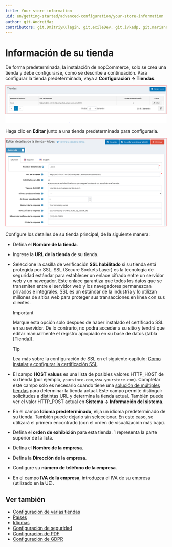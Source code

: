 ```yaml
---
title: Your store information
uid: en/getting-started/advanced-configuration/your-store-information
author: git.AndreiMaz
contributors: git.DmitriyKulagin, git.exileDev, git.ivkadp, git.mariannk
---
```


# Información de su tienda

De forma predeterminada, la instalación de nopCommerce, solo se crea una tienda y debe configurarse, como se describe a continuación.
Para configurar la tienda predeterminada, vaya a **Configuración → Tiendas**.

![mainstore](_static/your-store-information/mainstore.png)

Haga clic en **Editar** junto a una tienda predeterminada para configurarla.

![editstore](_static/your-store-information/Store-Edit.png)

Configure los detalles de su tienda principal, de la siguiente manera:

* Defina el **Nombre de la tienda**.
* Ingrese la **URL de la tienda** de su tienda.
* Seleccione la casilla de verificación **SSL habilitado** si su tienda está protegida por SSL. SSL (Secure Sockets Layer) es la tecnología de seguridad estándar para establecer un enlace cifrado entre un servidor web y un navegador. Este enlace garantiza que todos los datos que se transmiten entre el servidor web y los navegadores permanezcan privados e integrales. SSL es un estándar de la industria y lo utilizan millones de sitios web para proteger sus transacciones en línea con sus clientes.

  > [!IMPORTANT]
  >
  > Marque esta opción solo después de haber instalado el certificado SSL en su servidor. De lo contrario, no podrá acceder a su sitio y tendrá que editar manualmente el registro apropiado en su base de datos (tabla [Tienda]).

  > [!TIP]
  >
  > Lea más sobre la configuración de SSL en el siguiente capítulo: [Cómo instalar y configurar la certificación SSL](xref:es/Getting-started/advanced-configuration/how-to-install-and-configure-ssl-certificate).

* El campo **HOST values​​** es una lista de posibles valores HTTP_HOST de su tienda (por ejemplo, `yourstore.com`, `www.yourstore.com`). Completar este campo solo es necesario cuando tiene una [solución de múltiples tiendas](xref:en/Getting-started/advanced-configuration/multi-store) para determinar la tienda actual. Este campo permite distinguir solicitudes a distintas URL y determina la tienda actual. También puede ver el valor HTTP_POST actual en **Sistema → Información del sistema**.
* En el campo **Idioma predeterminado**, elija un idioma predeterminado de su tienda. También puede dejarlo sin seleccionar. En este caso, se utilizará el primero encontrado (con el orden de visualización más bajo).
* Defina el **orden de exhibición** para esta tienda. 1 representa la parte superior de la lista.
* Defina el **Nombre de la empresa**.
* Defina la **Dirección de la empresa**.
* Configure su **número de teléfono de la empresa**.
* En el campo **IVA de la empresa**, introduzca el IVA de su empresa (utilizado en la UE).

## Ver también

* [Configuración de varias tiendas](xref:en/Getting-started/advanced-configuration/multi-store)
* [Países](xref:en/Getting-started/configure-shipping/advanced-configuration/countries-states)
* [Idiomas](xref:en/Getting-started/advanced-configuration/localization)
* [Configuración de seguridad](xref:en/Getting-started/advanced-configuration/security-settings)
* [Configuración de PDF](xref:en/Getting-started/advanced-configuration/pdf-settings)
* [Configuración de GDPR](xref:en/Getting-started/advanced-configuration/gdpr-settings)
